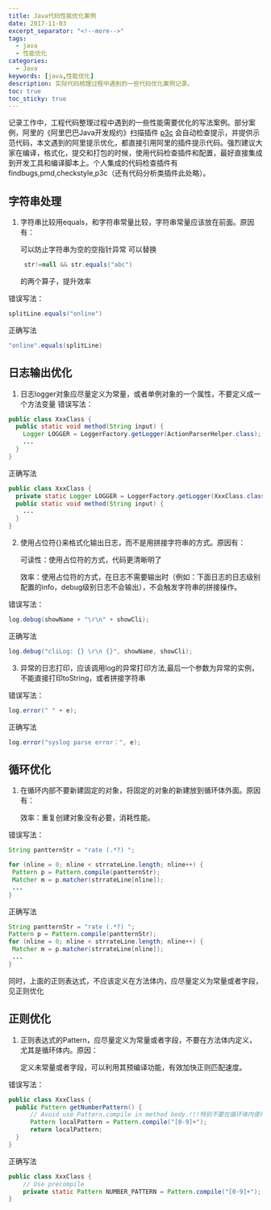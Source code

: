 ```yaml
---
title: Java代码性能优化案例
date: 2017-11-03
excerpt_separator: "<!--more-->"
tags:
  - java
  - 性能优化
categories: 
  - Java
keywords: [java,性能优化]
description: 实际代码梳理过程中遇到的一些代码优化案例记录。
toc: true
toc_sticky: true
---
```


记录工作中，工程代码整理过程中遇到的一些性能需要优化的写法案例。部分案例，阿里的《阿里巴巴Java开发规约》扫描插件 [p3c](https://github.com/alibaba/p3c) 会自动检查提示，并提供示范代码，本文遇到的阿里提示优化，都直接引用阿里的插件提示代码。强烈建议大家在编译，格式化，提交和打包的时候，使用代码检查插件和配置，最好直接集成到开发工具和编译脚本上。个人集成的代码检查插件有findbugs,pmd,checkstyle,p3c（还有代码分析类插件此处略）。

<!-- more -->
## 字符串处理
1. 字符串比较用equals，和字符串常量比较，字符串常量应该放在前面。原因有：

    可以防止字符串为空的空指针异常
    可以替换
    ```java
     str!=null && str.equals("abc")
     ```
     的两个算子，提升效率

错误写法：
```java
splitLine.equals("online")
```
正确写法
```java
"online".equals(splitLine)
```

## 日志输出优化
1. 日志logger对象应尽量定义为常量，或者单例对象的一个属性，不要定义成一个方法变量
错误写法：
```java
public class XxxClass {
  public static void method(String input) {
    Logger LOGGER = LoggerFactory.getLogger(ActionParserHelper.class);
    ...
  }
}
```
正确写法
```java
public class XxxClass {
  private static Logger LOGGER = LoggerFactory.getLogger(XxxClass.class);
  public static void method(String input) {
    ...
  }
}
```
2. 使用占位符{}来格式化输出日志，而不是用拼接字符串的方式。原因有：

      可读性：使用占位符的方式，代码更清晰明了

      效率：使用占位符的方式，在日志不需要输出时（例如：下面日志的日志级别配置的info，debug级别日志不会输出），不会触发字符串的拼接操作。

  错误写法：
  ```java
  log.debug(showName + "\r\n" + showCli);
  ```
  正确写法
  ```java
  log.debug("cliLog: {} \r\n {}", showName, showCli);
  ```
3. 异常的日志打印，应该调用log的异常打印方法,最后一个参数为异常的实例，不能直接打印toString，或者拼接字符串

  错误写法：
  ```java
  log.error(" " + e);
  ```
  正确写法
  ```java
  log.error("syslog parse error：", e);
  ```

## 循环优化
1. 在循环内部不要新建固定的对象，将固定的对象的新建放到循环体外面。原因有：

    效率：重复创建对象没有必要，消耗性能。

错误写法：
```java
String pantternStr = "rate (.*?) ";

for (nline = 0; nline < strrateLine.length; nline++) {
 Pattern p = Pattern.compile(pantternStr);
 Matcher m = p.matcher(strrateLine[nline]);
 ...
}
```
正确写法
```java
String pantternStr = "rate (.*?) ";
Pattern p = Pattern.compile(pantternStr);
for (nline = 0; nline < strrateLine.length; nline++) {
 Matcher m = p.matcher(strrateLine[nline]);
 ...
}
```

同时，上面的正则表达式，不应该定义在方法体内，应尽量定义为常量或者字段，见正则优化

## 正则优化
1. 正则表达式的Pattern，应尽量定义为常量或者字段，不要在方法体内定义，尤其是循环体内。原因：

    定义未常量或者字段，可以利用其预编译功能，有效加快正则匹配速度。

错误写法：
```java
public class XxxClass {
  public Pattern getNumberPattern() {
      // Avoid use Pattern.compile in method body.!!!特别不要在循环体内使用.
      Pattern localPattern = Pattern.compile("[0-9]+");
      return localPattern;
  }
}
```
正确写法
```java
public class XxxClass {
    // Use precompile
    private static Pattern NUMBER_PATTERN = Pattern.compile("[0-9]+");
}
```
